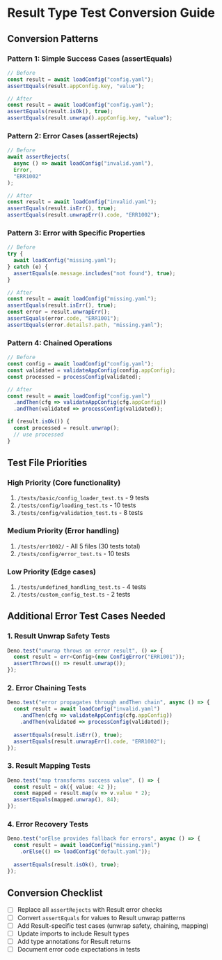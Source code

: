 # Result Type Test Conversion Guide

## Conversion Patterns

### Pattern 1: Simple Success Cases (assertEquals)
```typescript
// Before
const result = await loadConfig("config.yaml");
assertEquals(result.appConfig.key, "value");

// After
const result = await loadConfig("config.yaml");
assertEquals(result.isOk(), true);
assertEquals(result.unwrap().appConfig.key, "value");
```

### Pattern 2: Error Cases (assertRejects)
```typescript
// Before
await assertRejects(
  async () => await loadConfig("invalid.yaml"),
  Error,
  "ERR1002"
);

// After
const result = await loadConfig("invalid.yaml");
assertEquals(result.isErr(), true);
assertEquals(result.unwrapErr().code, "ERR1002");
```

### Pattern 3: Error with Specific Properties
```typescript
// Before
try {
  await loadConfig("missing.yaml");
} catch (e) {
  assertEquals(e.message.includes("not found"), true);
}

// After
const result = await loadConfig("missing.yaml");
assertEquals(result.isErr(), true);
const error = result.unwrapErr();
assertEquals(error.code, "ERR1001");
assertEquals(error.details?.path, "missing.yaml");
```

### Pattern 4: Chained Operations
```typescript
// Before
const config = await loadConfig("config.yaml");
const validated = validateAppConfig(config.appConfig);
const processed = processConfig(validated);

// After
const result = await loadConfig("config.yaml")
  .andThen(cfg => validateAppConfig(cfg.appConfig))
  .andThen(validated => processConfig(validated));

if (result.isOk()) {
  const processed = result.unwrap();
  // use processed
}
```

## Test File Priorities

### High Priority (Core functionality)
1. `/tests/basic/config_loader_test.ts` - 9 tests
2. `/tests/config/loading_test.ts` - 10 tests
3. `/tests/config/validation_test.ts` - 8 tests

### Medium Priority (Error handling)
1. `/tests/err1002/` - All 5 files (30 tests total)
2. `/tests/config/error_test.ts` - 10 tests

### Low Priority (Edge cases)
1. `/tests/undefined_handling_test.ts` - 4 tests
2. `/tests/custom_config_test.ts` - 2 tests

## Additional Error Test Cases Needed

### 1. Result Unwrap Safety Tests
```typescript
Deno.test("unwrap throws on error result", () => {
  const result = err<Config>(new ConfigError("ERR1001"));
  assertThrows(() => result.unwrap());
});
```

### 2. Error Chaining Tests
```typescript
Deno.test("error propagates through andThen chain", async () => {
  const result = await loadConfig("invalid.yaml")
    .andThen(cfg => validateAppConfig(cfg.appConfig))
    .andThen(validated => processConfig(validated));
  
  assertEquals(result.isErr(), true);
  assertEquals(result.unwrapErr().code, "ERR1002");
});
```

### 3. Result Mapping Tests
```typescript
Deno.test("map transforms success value", () => {
  const result = ok({ value: 42 });
  const mapped = result.map(v => v.value * 2);
  assertEquals(mapped.unwrap(), 84);
});
```

### 4. Error Recovery Tests
```typescript
Deno.test("orElse provides fallback for errors", async () => {
  const result = await loadConfig("missing.yaml")
    .orElse(() => loadConfig("default.yaml"));
  
  assertEquals(result.isOk(), true);
});
```

## Conversion Checklist

- [ ] Replace all `assertRejects` with Result error checks
- [ ] Convert `assertEquals` for values to Result unwrap patterns
- [ ] Add Result-specific test cases (unwrap safety, chaining, mapping)
- [ ] Update imports to include Result types
- [ ] Add type annotations for Result returns
- [ ] Document error code expectations in tests